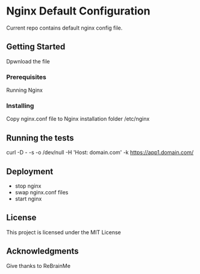# Nginx Default Configuration

Current repo contains default nginx config file.

## Getting Started

Dpwnload the file

### Prerequisites

Running Nginx

### Installing

Copy nginx.conf file to Nginx installation folder /etc/nginx

## Running the tests

curl -D - -s -o /dev/null -H 'Host: domain.com' -k https://app1.domain.com/

## Deployment

* stop nginx
* swap nginx.conf files
* start nginx

## License

This project is licensed under the MIT License

## Acknowledgments

Give thanks to ReBrainMe

